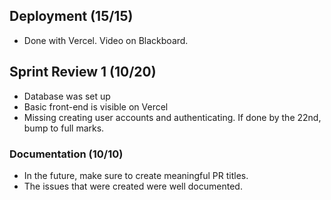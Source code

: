 ## Deployment (15/15)
- Done with Vercel. Video on Blackboard.

## Sprint Review 1 (10/20)
- Database was set up
- Basic front-end is visible on Vercel
- Missing creating user accounts and authenticating. If done by the 22nd, bump to full marks.

### Documentation (10/10)
- In the future, make sure to create meaningful PR titles.
- The issues that were created were well documented.
